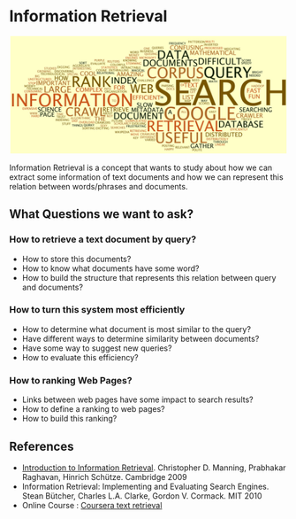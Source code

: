 # Information Retrieval
<p align="center"><img src = "information_retrieval.jpg" width = "500"></p>
Information Retrieval is a concept that wants to study about how we can extract some information of text documents and how we can represent this relation between words/phrases and documents.

## What Questions we want to ask?

### How to retrieve a text document by query?
 - How to store this documents?
 - How to know what documents have some word?
 - How to build the structure that represents this relation between query and documents?

### How to turn this system most efficiently
 - How to determine what document is most similar to the query?
 - Have different ways to determine similarity between documents?
 - Have some way to suggest new queries?
 - How to evaluate this efficiency?

### How to ranking Web Pages?
 - Links between web pages have some impact to search results?
 - How to define a ranking to web pages?
 - How to build this ranking?


## References
- [Introduction to Information Retrieval](https://nlp.stanford.edu/IR-book/). Christopher D. Manning, Prabhakar Raghavan, Hinrich Schütze. Cambridge 2009
- Information Retrieval: Implementing and Evaluating Search Engines. Stean Bütcher, Charles L.A. Clarke, Gordon V. Cormack. MIT 2010
- Online Course : [Coursera text retrieval](https://www.coursera.org/learn/text-retrieval/)
